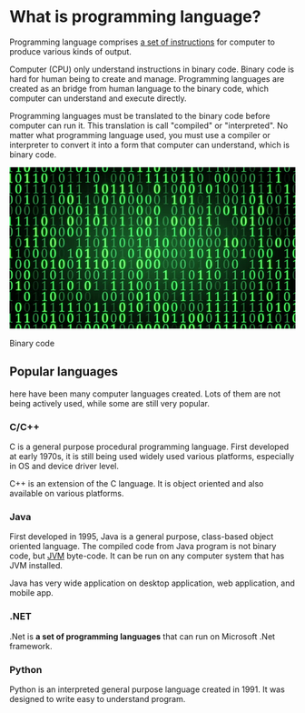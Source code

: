 # What is programming language?

Programming language comprises [a set of instructions](https://en.wikipedia.org/wiki/Instruction_set) for computer to produce various kinds of output.

Computer (CPU) only understand instructions in binary code. Binary code is hard for human being to create and manage. Programming languages are created as an bridge from human language to the binary code, which computer can understand and execute directly.

Programming languages must be translated to the binary code before computer can run it. This translation is call "compiled" or "interpreted". No matter what programming language used, you must use a compiler or interpreter to convert it into a form that computer can understand, which is binary code.

![Binary code](binary_code.jpg)

Binary code

## Popular languages

here have been many computer languages created. Lots of them are not being actively used, while some are still very popular.

### C/C++

C is a general purpose procedural programming language. First developed at early 1970s, it is still being used widely used various platforms, especially in OS and device driver level.

C++ is an extension of the C language. It is object oriented and also available on various platforms.

### Java

First developed in 1995, Java is a general purpose, class-based object oriented language. The compiled code from Java program is not binary code, but [JVM](https://en.wikipedia.org/wiki/Java_virtual_machine) byte-code. It can be run on any computer system that has JVM installed.

Java has very wide application on desktop application, web application, and mobile app.

### .NET

.Net is __a set of programming languages__ that can run on Microsoft .Net framework.

### Python

Python is an interpreted general purpose language created in 1991. It was designed to write easy to understand program.